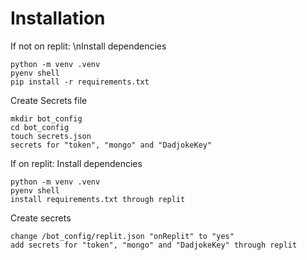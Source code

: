 # Installation

If not on replit:
\nInstall dependencies
```
python -m venv .venv
pyenv shell
pip install -r requirements.txt
```

Create Secrets file
```
mkdir bot_config
cd bot_config
touch secrets.json
secrets for "token", "mongo" and "DadjokeKey"
```

If on replit:
Install dependencies
```
python -m venv .venv
pyenv shell
install requirements.txt through replit
```

Create secrets
```
change /bot_config/replit.json "onReplit" to "yes"
add secrets for "token", "mongo" and "DadjokeKey" through replit
```
